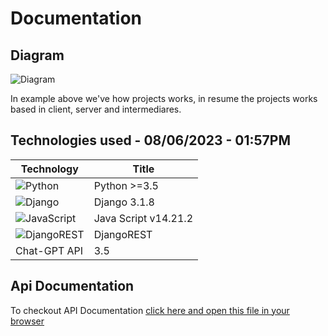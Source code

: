 <h1>Documentation</h1>

## Diagram
![Diagram](https://github.com/ORobsonJr/eimegem/assets/109431368/d8162c5d-b0cb-4b17-81fb-3588007581d2)

In example above we've how projects works, in resume the projects works based in client, server and intermediares.

## Technologies used - 08/06/2023 - 01:57PM
| Technology  | Title |
| ------------- | ------------- |
| ![Python](https://img.shields.io/badge/python-3670A0?style=for-the-badge&logo=python&logoColor=ffdd54) | Python >=3.5 |
| ![Django](https://img.shields.io/badge/django-%23092E20.svg?style=for-the-badge&logo=django&logoColor=white) | Django 3.1.8  |
| ![JavaScript](https://img.shields.io/badge/javascript-%23323330.svg?style=for-the-badge&logo=javascript&logoColor=%23F7DF1E) | Java Script v14.21.2  |
| ![DjangoREST](https://img.shields.io/badge/DJANGO-REST-ff1709?style=for-the-badge&logo=django&logoColor=white&color=ff1709&labelColor=gray) | DjangoREST   |
| Chat-GPT API | 3.5 |

## Api Documentation
To checkout API Documentation [click here and open this file in your browser](/home/linuxlite/eimegem/build/html/index.html)